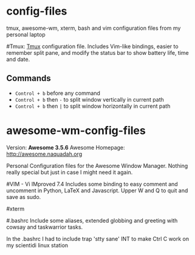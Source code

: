 # config-files
tmux, awesome-wm, xterm, bash and vim configuration files from my personal laptop


#Tmux:
[Tmux](http://tmux.sourceforge.net/) configuration file. Includes Vim-like bindings, easier to remember split pane,  and modify the status bar to show battery life, time and date. 

Commands
--------

* `Control + b` before any command
* `Control + b` then `-` to split window vertically in current path
* `Control + b` then `|` to split window horizontally in current path

# awesome-wm-config-files
Version: **Awesome 3.5.6** Awesome Homepage: http://awesome.naquadah.org

Personal Configuration files for the Awesome Window Manager. Nothing really special but just in case I might need it again. 

#VIM - Vi IMproved 7.4
Includes some binding to easy comment and uncomment in Python, LaTeX and Javascript. Upper W and Q to quit and save as sudo. 


#xterm

#.bashrc
Include some aliases, extended globbing and greeting with cowsay and taskwarrior tasks. 




In the .bashrc I had to include trap 'stty sane' INT to make Ctrl C work on my scientidi linux station



